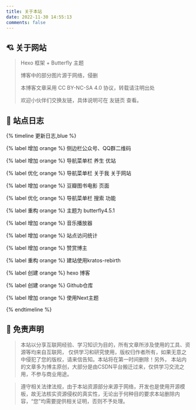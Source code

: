 ```yaml
---
title: 关于本站
date: 2022-11-30 14:55:13
comments: false
---
```


## 💘 关于网站

> 
>Hexo 框架 + Butterfly 主题
>
> 博客中的部分图片源于网络，侵删
>
> 本博客文章采用 CC BY-NC-SA 4.0 协议，转载请注明出处
>
> 欢迎小伙伴们交换友链，具体说明可在 友链页 查看。



## 📖 站点日志

{% timeline 更新日志,blue %}

<!-- timeline 2022.12.01 -->

{% label 增加 orange %} 侧边栏公众号、QQ群二维码

{% label 增加 orange %} 导航菜单栏 养生 优站

<!-- endtimeline -->

<!-- timeline 2022.11.30 -->

{% label 优化 orange %} 导航菜单栏 关于我 关于网站

<!-- endtimeline -->

<!-- timeline 2022.11.29 -->

{% label 增加 orange %} 豆瓣图书电影 页面

{% label 优化 orange %} 导航菜单栏 搜索 功能

<!-- endtimeline -->

<!-- timeline 2022.11.09 -->

{% label 重构 orange %} 主题为 butterfly4.5.1

{% label 增加 orange %} 音乐播放器

{% label 增加 orange %} 站点访问统计

{% label 增加 orange %} 赞赏博主

<!-- endtimeline -->

<!-- timeline 2022.06.09 -->

{% label 重构 orange %} 建站使用kratos-rebirth

<!-- endtimeline -->

<!-- timeline 2021.03.19 -->

{% label 创建 orange %} hexo 博客 

{% label 创建 orange %} Github仓库

{% label 增加 orange %} 使用Next主题

<!-- endtimeline -->

{% endtimeline %}




## 🙋 免责声明

> 本站以分享互联网经验、学习知识为目的，所有文章所涉及使用的工具、资源等均来自互联网， 仅供学习和研究使用，版权归作者所有，如果无意之中侵犯了您的版权，请来信告知。本站将在第一时间删除！另外， 本站内的文章多为博主原创，大部分是由CSDN平台搬迁过来，仅供学习交流之用，不参与商业用途。

>遵守相关法律法规，由于本站资源部分来源于网络，开发也是使用开源模板，故无法核实资源侵权的真实性，无论出于何种目的要求本站删除内容，“您”均需要提供相关证明，否则不予处理。
